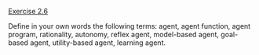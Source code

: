 [Exercise 2.6](2-6/)

Define in your own words the following terms: agent, agent function,
agent program, rationality, autonomy, reflex agent, model-based agent,
goal-based agent, utility-based agent, learning agent.
